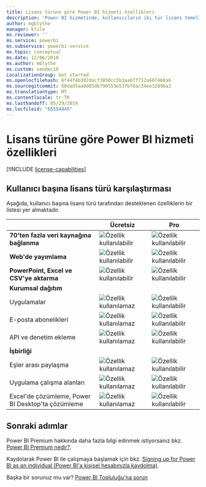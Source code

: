 ```yaml
---
title: Lisans türüne göre Power BI hizmeti özellikleri
description: 'Power BI hizmetinde, kullanıcıların iki tür lisans temelinde tanımlanmış özellikleri vardır: kullanıcı başına (ücretsiz ve Pro) ve kapasite temelli.'
author: mgblythe
manager: kfile
ms.reviewer: ''
ms.service: powerbi
ms.subservice: powerbi-service
ms.topic: conceptual
ms.date: 12/06/2018
ms.author: mblythe
ms.custom: seodec18
LocalizationGroup: Get started
ms.openlocfilehash: 6f44f4b382dacf3850cc5b3aa67f712a607468a6
ms.sourcegitcommit: 60dad5aa0d85db790553e537bf8ac34ee3289ba3
ms.translationtype: MT
ms.contentlocale: tr-TR
ms.lasthandoff: 05/29/2019
ms.locfileid: "65554445"
---
```

# <a name="power-bi-service-features-by-license-type"></a>Lisans türüne göre Power BI hizmeti özellikleri

[!INCLUDE [license-capabilities](includes/license-capabilities.md)]

## <a name="per-user-license-type-comparison"></a>Kullanıcı başına lisans türü karşılaştırması

Aşağıda, kullanıcı başına lisans türü tarafından desteklenen özelliklerin bir listesi yer almaktadır.

|  | Ücretsiz | Pro |
| --- | --- | --- |
| **70'ten fazla veri kaynağına bağlanma** |![Özellik kullanılabilir](media/features-license-type/available.png) |![Özellik kullanılabilir](media/features-license-type/available.png) |
| **Web'de yayımlama** |![Özellik kullanılabilir](media/features-license-type/available.png) |![Özellik kullanılabilir](media/features-license-type/available.png) |
| **PowerPoint, Excel ve CSV'ye aktarma** |![Özellik kullanılabilir](media/features-license-type/available.png) |![Özellik kullanılabilir](media/features-license-type/available.png) |
| **Kurumsal dağıtım** | | |
| Uygulamalar |![Özellik kullanılamaz](media/features-license-type/not-available.png) |![Özellik kullanılabilir](media/features-license-type/available.png) |
| E-posta abonelikleri |![Özellik kullanılamaz](media/features-license-type/not-available.png) |![Özellik kullanılabilir](media/features-license-type/available.png) |
| API ve denetim ekleme |![Özellik kullanılamaz](media/features-license-type/not-available.png) |![Özellik kullanılabilir](media/features-license-type/available.png) |
| **İşbirliği** | | |
| Eşler arası paylaşma |![Özellik kullanılamaz](media/features-license-type/not-available.png) |![Özellik kullanılabilir](media/features-license-type/available.png) |
| Uygulama çalışma alanları |![Özellik kullanılamaz](media/features-license-type/not-available.png) |![Özellik kullanılabilir](media/features-license-type/available.png) |
| Excel'de çözümleme, Power BI Desktop'ta çözümleme |![Özellik kullanılamaz](media/features-license-type/not-available.png) |![Özellik kullanılabilir](media/features-license-type/available.png) |

## <a name="next-steps"></a>Sonraki adımlar

Power BI Premium hakkında daha fazla bilgi edinmek istiyorsanız bkz. [Power BI Premium nedir?](service-premium-what-is.md).

Kaydolarak Power BI ile çalışmaya başlamak için bkz. [Signing up for Power BI as an individual (Power BI'a kişisel hesabınızla kaydolma)](service-self-service-signup-for-power-bi.md).

Başka bir sorunuz mu var? [Power BI Topluluğu'na sorun](https://community.powerbi.com/)